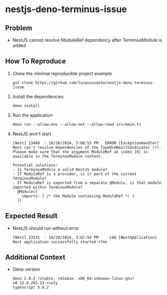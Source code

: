 # nestjs-deno-terminus-issue

## Problem

- NestJS cannot resolve ModuleRef dependency after TerminusModule is added

## How To Reproduce

1. Clone the minimal reproducible project example
   ```
   git clone https://github.com/lucassusanto/nestjs-deno-terminus-issue
   ```
2. Install the dependencies
   ```
   deno install
   ```
3. Run the application
   ```
   deno run --allow-env --allow-net --allow-read src/main.ts
   ```
4. NestJS won't start

   ```
   [Nest] 13408  - 10/20/2024, 3:06:53 PM   ERROR [ExceptionHandler] Nest can't resolve dependencies of the TypeOrmHealthIndicator (?). Please make sure that the argument ModuleRef at index [0] is available in the TerminusModule context.

   Potential solutions:
   - Is TerminusModule a valid NestJS module?
   - If ModuleRef is a provider, is it part of the current TerminusModule?
   - If ModuleRef is exported from a separate @Module, is that module imported within TerminusModule?
     @Module({
       imports: [ /* the Module containing ModuleRef */ ]
     })
   ```

## Expected Result

- NestJS should run without error
  ```
  [Nest] 13531  - 10/20/2024, 3:07:54 PM     LOG [NestApplication] Nest application successfully started +7ms
  ```

## Additional Context

- Deno version
  ```
  deno 2.0.2 (stable, release, x86_64-unknown-linux-gnu)
  v8 12.9.202.13-rusty
  typescript 5.6.2
  ```
